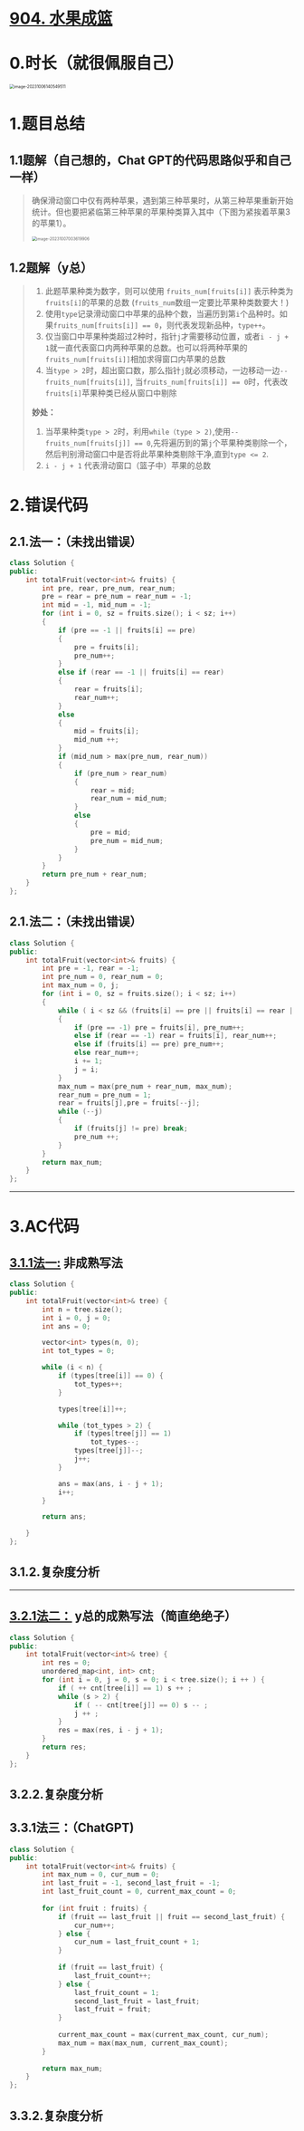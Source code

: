 # [904. 水果成篮](https://leetcode.cn/problems/fruit-into-baskets/)

# 0.时长（就很佩服自己）

<img src="https://raw.githubusercontent.com/advancingsweet/Image/main/image-20231006140549511.png" alt="image-20231006140549511" style="zoom: 50%;" />

# 1.题目总结

## 1.1题解（自己想的，Chat GPT的代码思路似乎和自己一样）

> 确保滑动窗口中仅有两种苹果，遇到第三种苹果时，从第三种苹果重新开始统计。但也要把紧临第三种苹果的苹果种类算入其中（下图为紧挨着苹果3的苹果1）。
>
> <img src="https://raw.githubusercontent.com/advancingsweet/Image/main/image-20231007003619906.png" alt="image-20231007003619906" style="zoom:50%;" />



## 1.2题解（y总）

> 1. 此题苹果种类为数字，则可以使用  `fruits_num[fruits[i]]` 表示种类为 `fruits[i]`的苹果的总数  (`fruits_num`数组一定要比苹果种类数要大！)
> 2. 使用`type`记录滑动窗口中苹果的品种个数，当遍历到第`i`个品种时。如果`fruits_num[fruits[i]] == 0`，则代表发现新品种，`type++`。
> 3. 仅当窗口中苹果种类超过2种时，指针`j`才需要移动位置，或者`i - j + 1`就一直代表窗口内两种苹果的总数。也可以将两种苹果的`fruits_num[fruits[i]]`相加求得窗口内苹果的总数
> 4. 当`type > 2`时，超出窗口数，那么指针`j`就必须移动，一边移动一边`--fruits_num[fruits[i]]`, 当`fruits_num[fruits[i]] == 0`时，代表改`fruits[i]`苹果种类已经从窗口中剔除
>
> **妙处：**
>
> 1. 当苹果种类`type > 2`时，利用`while（type > 2)`,使用`--fruits_num[fruits[j]] == 0`,先将遍历到的第`j`个苹果种类剔除一个，然后判别滑动窗口中是否将此苹果种类剔除干净,直到`type <= 2`.
> 2. `i - j + 1` 代表滑动窗口（篮子中）苹果的总数



# 2.错误代码

## 2.1.法一：（未找出错误）

```C++
class Solution {
public:
    int totalFruit(vector<int>& fruits) {
        int pre, rear, pre_num, rear_num;
        pre = rear = pre_num = rear_num = -1;
        int mid = -1, mid_num = -1;
        for (int i = 0, sz = fruits.size(); i < sz; i++)
        {
            if (pre == -1 || fruits[i] == pre)
            {
                pre = fruits[i];
                pre_num++;
            }
            else if (rear == -1 || fruits[i] == rear)
            {
                rear = fruits[i];
                rear_num++;
            }
            else
            {
                mid = fruits[i];
                mid_num ++;
            }
            if (mid_num > max(pre_num, rear_num))
            {
                if (pre_num > rear_num)
                {
                    rear = mid;
                    rear_num = mid_num;
                }
                else 
                {
                    pre = mid;
                    pre_num = mid_num;
                }
            }
        }
        return pre_num + rear_num;
    }
};
```

## 2.1.法二：（未找出错误）

```C++
class Solution {
public:
    int totalFruit(vector<int>& fruits) {
        int pre = -1, rear = -1;
        int pre_num = 0, rear_num = 0;
        int max_num = 0, j;
        for (int i = 0, sz = fruits.size(); i < sz; i++)
        {
            while ( i < sz && (fruits[i] == pre || fruits[i] == rear || pre == -1 || rear == -1 ))
            {
                if (pre == -1) pre = fruits[i], pre_num++;
                else if (rear == -1) rear = fruits[i], rear_num++;
                else if (fruits[i] == pre) pre_num++;
                else rear_num++;
                i += 1;
                j = i;
            }
            max_num = max(pre_num + rear_num, max_num);
            rear_num = pre_num = 1;
            rear = fruits[j],pre = fruits[--j];
            while (--j)
            {
                if (fruits[j] != pre) break;
                pre_num ++;
            }
        }
        return max_num;
    }
};
```



******************

# 3.AC代码

## [3.1.1法一:](https://www.acwing.com/video/3107/) 非成熟写法

```C++
class Solution {
public:
    int totalFruit(vector<int>& tree) {
        int n = tree.size();
        int i = 0, j = 0;
        int ans = 0;

        vector<int> types(n, 0);
        int tot_types = 0;

        while (i < n) {
            if (types[tree[i]] == 0) {
                tot_types++;
            }

            types[tree[i]]++;

            while (tot_types > 2) {
                if (types[tree[j]] == 1)
                    tot_types--;
                types[tree[j]]--;
                j++;
            }

            ans = max(ans, i - j + 1);
            i++;
        }

        return ans;

    }
};
```

## 3.1.2.复杂度分析



**************

## [3.2.1法二：](https://www.acwing.com/solution/content/722/) y总的成熟写法（简直绝绝子）

```C++
class Solution {
public:
    int totalFruit(vector<int>& tree) {
        int res = 0;
        unordered_map<int, int> cnt;
        for (int i = 0, j = 0, s = 0; i < tree.size(); i ++ ) {
            if ( ++ cnt[tree[i]] == 1) s ++ ;
            while (s > 2) {
                if ( -- cnt[tree[j]] == 0) s -- ;
                j ++ ;
            }
            res = max(res, i - j + 1);
        }
        return res;
    }
};
```



## 3.2.2.复杂度分析



## 3.3.1法三：（ChatGPT)

```C++
class Solution {
public:
    int totalFruit(vector<int>& fruits) {
        int max_num = 0, cur_num = 0;
        int last_fruit = -1, second_last_fruit = -1;
        int last_fruit_count = 0, current_max_count = 0;
        
        for (int fruit : fruits) {
            if (fruit == last_fruit || fruit == second_last_fruit) {
                cur_num++;
            } else {
                cur_num = last_fruit_count + 1;
            }
            
            if (fruit == last_fruit) {
                last_fruit_count++;
            } else {
                last_fruit_count = 1;
                second_last_fruit = last_fruit;
                last_fruit = fruit;
            }
            
            current_max_count = max(current_max_count, cur_num);
            max_num = max(max_num, current_max_count);
        }
        
        return max_num;
    }
};
```



## 3.3.2.复杂度分析

